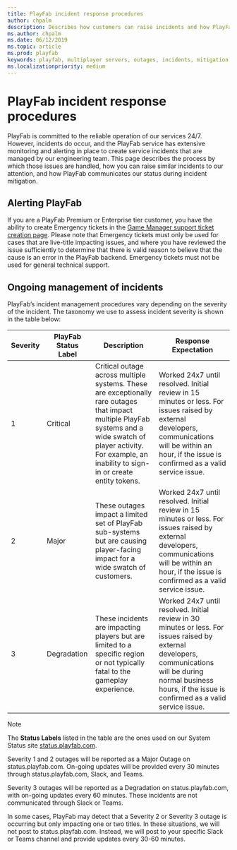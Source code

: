 ```yaml
---
title: PlayFab incident response procedures
author: chpalm
description: Describes how customers can raise incidents and how PlayFab communicates status during incident mitigation.
ms.author: chpalm
ms.date: 06/12/2019
ms.topic: article
ms.prod: playfab
keywords: playfab, multiplayer servers, outages, incidents, mitigation
ms.localizationpriority: medium
---
```


# PlayFab incident response procedures

PlayFab is committed to the reliable operation of our services 24/7. However, incidents do occur, and the PlayFab service has extensive monitoring and alerting in place to create service incidents that are managed by our engineering team. This page describes the process by which those issues are handled, how you can raise similar incidents to our attention, and how PlayFab communicates our status during incident mitigation.

## Alerting PlayFab

If you are a PlayFab Premium or Enterprise tier customer, you have the ability to create Emergency tickets in the [Game Manager support ticket creation page](../../pricing/paidtechnicalsupport.md). Please note that Emergency tickets must only be used for cases that are live-title impacting issues, and where you have reviewed the issue sufficiently to determine that there is valid reason to believe that the cause is an error in the PlayFab backend. Emergency tickets must not be used for general technical support.

## Ongoing management of incidents

PlayFab’s incident management procedures vary depending on the severity of the incident. The taxonomy we use to assess incident severity is shown in the table below: 

|Severity|PlayFab Status Label|Description| Response Expectation |
|-|-|-|-|
|1|Critical |Critical outage across multiple systems. These are exceptionally rare outages that impact multiple PlayFab systems and a wide swatch of player activity. For example, an inability to sign-in or create entity tokens. | Worked 24x7 until resolved. Initial review in 15 minutes or less. For issues raised by external developers, communications will be within an hour, if the issue is confirmed as a valid service issue.|
|2| Major | These outages impact a limited set of PlayFab sub-systems but are causing player-facing impact for a wide swatch of customers. | Worked 24x7 until resolved. Initial review  in 15 minutes or less. For issues raised by external developers, communications will be within an hour, if the issue is confirmed as a valid service issue.|
|3| Degradation | These incidents are impacting players but are limited to a specific region or not typically fatal to the gameplay experience. | Worked 24x7 until resolved. Initial review in 30 minutes or less. For issues raised by external developers, communications will be during normal business hours, if the issue is confirmed as a valid service issue.

> [!NOTE]
> The **Status Labels** listed in the table are the ones used on our System Status site [status.playfab.com](https://status.playfab.com/).

Severity 1 and 2 outages will be reported as a Major Outage on status.playfab.com. On-going updates will be provided every 30 minutes through status.playfab.com, Slack, and Teams.

Severity 3 outages will be reported as a Degradation on status.playfab.com, with on-going updates every 60 minutes. These incidents are not communicated through Slack or Teams. 

In some cases, PlayFab may detect that a Severity 2 or Severity 3 outage is occurring but only impacting one or two titles. In these situations, we will not post to status.playfab.com. Instead, we will post to your specific Slack or Teams channel and provide updates every 30-60 minutes.
